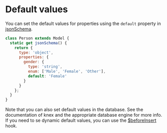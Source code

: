 # Default values

You can set the default values for properties using the `default` property in [jsonSchema](https://github.com/Vincit/objection.js/tree/v1/doc/api/model/static-properties.md#static-jsonschema).


```js
class Person extends Model {
  static get jsonSchema() {
    return {
      type: 'object',
      properties: {
        gender: {
          type: 'string',
          enum: ['Male', 'Female', 'Other'],
          default: 'Female'
        }
      }
    };
  }
}
```

Note that you can also set default values in the database. See the documentation of knex and the appropriate database engine for more info. If you need to se dynamic default values, you can use the [$beforeInsert](https://github.com/Vincit/objection.js/tree/v1/doc/api/model/instance-methods.md#beforeinsert) hook.
